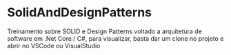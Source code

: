 # SolidAndDesignPatterns
Treinamento sobre SOLID e Design Patterns voltado a arquitetura de software em .Net Core / C#,
para visualizar, basta dar um clone no projeto e abrir no VSCode ou VisualStudio 
